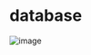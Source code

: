 # database
![image](https://github.com/9Solutions/database/assets/67590378/4db674f2-9beb-4dac-b318-7c7a3513a5fc)

